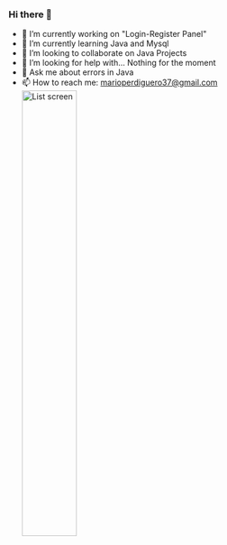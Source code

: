### Hi there 👋

- 🔭 I’m currently working on "Login-Register Panel" 
- 🌱 I’m currently learning Java and Mysql
- 👯 I’m looking to collaborate on Java Projects
- 🤔 I’m looking for help with... Nothing for the moment 
- 💬 Ask me about errors in Java
- 📫 How to reach me: marioperdiguero37@gmail.com
<img width="45%" src="screen-shots/list.PNG" alt="List screen" title="List screen"></img>
